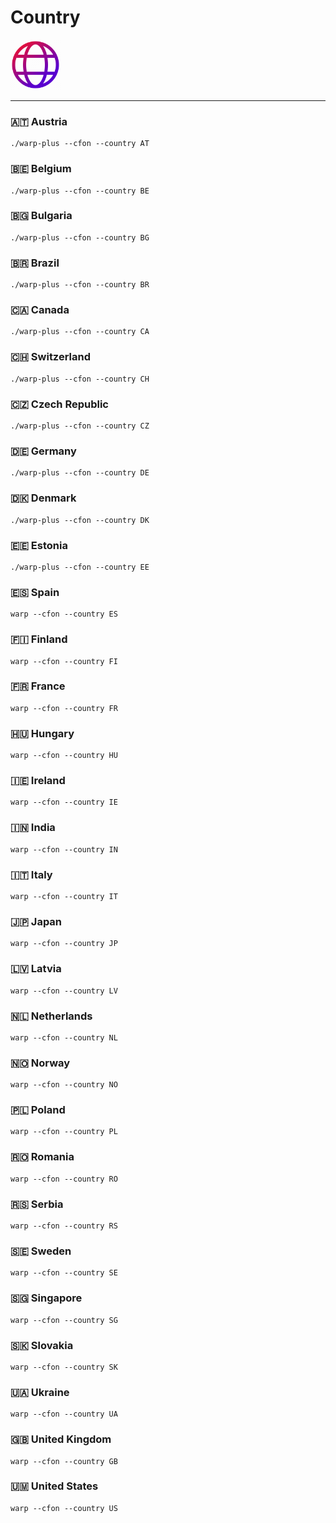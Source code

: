 # Country

<img src="https://github.com/FarhadElahi/CF/blob/main/Info/Country.png" width="80">

___
### 🇦🇹 Austria
```
./warp-plus --cfon --country AT
```
### 🇧🇪 Belgium
```
./warp-plus --cfon --country BE
```
### 🇧🇬 Bulgaria
```
./warp-plus --cfon --country BG
```
### 🇧🇷 Brazil
```
./warp-plus --cfon --country BR
```
### 🇨🇦 Canada
```
./warp-plus --cfon --country CA
```
### 🇨🇭 Switzerland
```
./warp-plus --cfon --country CH
```
### 🇨🇿 Czech Republic
```
./warp-plus --cfon --country CZ
```
### 🇩🇪 Germany
```
./warp-plus --cfon --country DE
```
### 🇩🇰 Denmark
```
./warp-plus --cfon --country DK
```
### 🇪🇪 Estonia
```
./warp-plus --cfon --country EE
```
### 🇪🇸 Spain
```
warp --cfon --country ES
```
### 🇫🇮 Finland
```
warp --cfon --country FI
```
### 🇫🇷 France
```
warp --cfon --country FR
```
### 🇭🇺 Hungary
```
warp --cfon --country HU
```
### 🇮🇪 Ireland
```
warp --cfon --country IE
```
### 🇮🇳 India
```
warp --cfon --country IN
```
### 🇮🇹 Italy
```
warp --cfon --country IT
```
### 🇯🇵 Japan
```
warp --cfon --country JP
```
### 🇱🇻 Latvia
```
warp --cfon --country LV
```
### 🇳🇱 Netherlands
```
warp --cfon --country NL
```
### 🇳🇴 Norway
```
warp --cfon --country NO
```
### 🇵🇱 Poland
```
warp --cfon --country PL
```
### 🇷🇴 Romania
```
warp --cfon --country RO
```
### 🇷🇸 Serbia
```
warp --cfon --country RS
```
### 🇸🇪 Sweden
```
warp --cfon --country SE
```
### 🇸🇬 Singapore
```
warp --cfon --country SG
```
### 🇸🇰 Slovakia
```
warp --cfon --country SK
```
### 🇺🇦 Ukraine
```
warp --cfon --country UA
```
### 🇬🇧 United Kingdom
```
warp --cfon --country GB
``` 
### 🇺🇲 United States
```
warp --cfon --country US
```
